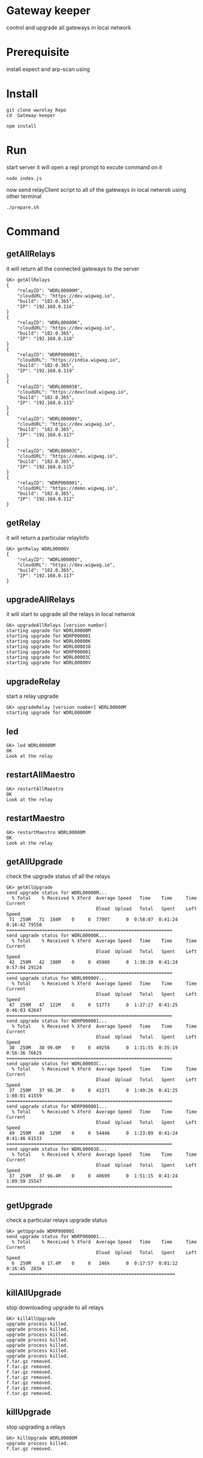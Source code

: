 # Gateway keeper
control and upgrade all gateways in local network

# Prerequisite
install expect and arp-scan using

# Install
```
git clone wwrelay Repo
cd  Gateway-keeper
```
```
npm install
```

# Run
start server it will open a repl prompt to excute command on it

```
node index.js
```

now send relayClient script to all of the gateways in local netwrok using other terminal  

```
./prepare.sh
```

# Command
## getAllRelays
it will return all the connected gateways to the server

``` 
GK> getAllRelays
{
    "relayID": "WDRL00000M",
    "cloudURL": "https://dev.wigwag.io",
    "build": "102.0.365",
    "IP": "192.168.0.116"
}
{
    "relayID": "WDRL00000K",
    "cloudURL": "https://dev.wigwag.io",
    "build": "102.0.365",
    "IP": "192.168.0.118"
}
{
    "relayID": "WDRP000001",
    "cloudURL": "https://india.wigwag.io",
    "build": "102.0.365",
    "IP": "192.168.0.119"
}
{
    "relayID": "WDRL000038",
    "cloudURL": "https://devcloud.wigwag.io",
    "build": "102.0.365",
    "IP": "192.168.0.113"
}
{
    "relayID": "WDRL00000V",
    "cloudURL": "https://dev.wigwag.io",
    "build": "102.0.365",
    "IP": "192.168.0.117"
}
{
    "relayID": "WDRL00003C",
    "cloudURL": "https://demo.wigwag.io",
    "build": "102.0.365",
    "IP": "192.168.0.115"
}
{
    "relayID": "WDRP000001",
    "cloudURL": "https://demo.wigwag.io",
    "build": "102.0.365",
    "IP": "192.168.0.112"
}

```

## getRelay
it will return a particular relayInfo

```
GK> getRelay WDRL00000V
{
    "relayID": "WDRL00000V",
    "cloudURL": "https://dev.wigwag.io",
    "build": "102.0.365",
    "IP": "192.168.0.117"
}
```

## upgradeAllRelays 
it will start to upgrade all the relays in local netwrok 

```
GK> upgradeAllRelays [version number]
starting upgrade for WDRL00000M
starting upgrade for WDRP000001
starting upgrade for WDRL00000K
starting upgrade for WDRL000038
starting upgrade for WDRP000001
starting upgrade for WDRL00003C
starting upgrade for WDRL00000V

```


## upgradeRelay
start a relay upgrade 

```
GK> upgradeRelay [version number] WDRL00000M
starting upgrade for WDRL00000M

```

## led

```
GK> led WDRL00000M
OK
Look at the relay

```


## restartAllMaestro

```
GK> restartAllMaestro
OK
Look at the relay

```

## restartMaestro

```
GK> restartMaestro WDRL00000M
OK
Look at the relay

```

## getAllUpgrade
check the upgrade status of all the relays

```
GK> getAllUpgrade
send upgrade status for WDRL00000M...
  % Total    % Received % Xferd  Average Speed   Time    Time     Time  Current
                                 Dload  Upload   Total   Spent    Left  Speed
 71  259M   71  184M    0     0  77907      0  0:58:07  0:41:24  0:16:42 79550
=============================================================
send upgrade status for WDRL00000K...
  % Total    % Received % Xferd  Average Speed   Time    Time     Time  Current
                                 Dload  Upload   Total   Spent    Left  Speed
 42  259M   42  108M    0     0  45980      0  1:38:28  0:41:24  0:57:04 29124
=============================================================
send upgrade status for WDRL00000V...
  % Total    % Received % Xferd  Average Speed   Time    Time     Time  Current
                                 Dload  Upload   Total   Spent    Left  Speed
 47  259M   47  122M    0     0  51773      0  1:27:27  0:41:25  0:46:03 62647
=============================================================
send upgrade status for WDRP000001...
  % Total    % Received % Xferd  Average Speed   Time    Time     Time  Current
                                 Dload  Upload   Total   Spent    Left  Speed
 38  259M   38 99.6M    0     0  49256      0  1:31:55  0:35:19  0:56:36 76625
=============================================================
send upgrade status for WDRL00003C...
  % Total    % Received % Xferd  Average Speed   Time    Time     Time  Current
                                 Dload  Upload   Total   Spent    Left  Speed
 37  259M   37 98.1M    0     0  41371      0  1:49:26  0:41:25  1:08:01 41559
=============================================================
send upgrade status for WDRP000001...
  % Total    % Received % Xferd  Average Speed   Time    Time     Time  Current
                                 Dload  Upload   Total   Spent    Left  Speed
 49  259M   49  129M    0     0  54446      0  1:23:09  0:41:24  0:41:46 61533
=============================================================
send upgrade status for WDRL000038...
  % Total    % Received % Xferd  Average Speed   Time    Time     Time  Current
                                 Dload  Upload   Total   Spent    Left  Speed
 37  259M   37 96.4M    0     0  40699      0  1:51:15  0:41:24  1:09:50 35547
=============================================================

```

## getUpgrade
check a particular relays upgrade status 

```
GK> getUpgrade WDRP000001
send upgrade status for WDRP000001...
  % Total    % Received % Xferd  Average Speed   Time    Time     Time  Current
                                 Dload  Upload   Total   Spent    Left  Speed
  6  259M    6 17.4M    0     0   246k      0  0:17:57  0:01:12  0:16:45  283k
 =============================================================

  ```

## killAllUpgrade
stop downloading upgrade to all relays

```
GK> killAllUpgrade
upgrade process killed.
upgrade process killed.
upgrade process killed.
upgrade process killed.
upgrade process killed.
upgrade process killed.
upgrade process killed.
f.tar.gz removed.
f.tar.gz removed.
f.tar.gz removed.
f.tar.gz removed.
f.tar.gz removed.
f.tar.gz removed.
f.tar.gz removed.

```


## killUpgrade
stop upgrading a relays

```
GK> killUpgrade WDRL00000M
upgrade process killed.
f.tar.gz removed.

```
